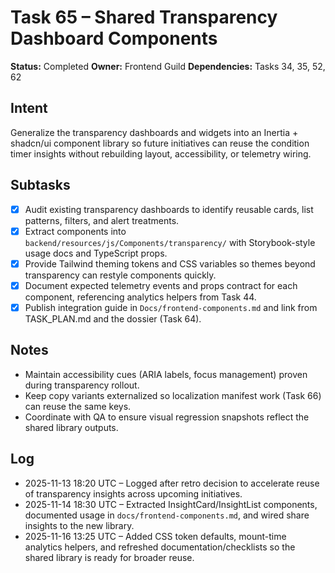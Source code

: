 # Task 65 – Shared Transparency Dashboard Components

**Status:** Completed
**Owner:** Frontend Guild
**Dependencies:** Tasks 34, 35, 52, 62

## Intent
Generalize the transparency dashboards and widgets into an Inertia + shadcn/ui component library so future initiatives can reuse the condition timer insights without rebuilding layout, accessibility, or telemetry wiring.

## Subtasks
- [x] Audit existing transparency dashboards to identify reusable cards, list patterns, filters, and alert treatments.
- [x] Extract components into `backend/resources/js/Components/transparency/` with Storybook-style usage docs and TypeScript props.
- [x] Provide Tailwind theming tokens and CSS variables so themes beyond transparency can restyle components quickly.
- [x] Document expected telemetry events and props contract for each component, referencing analytics helpers from Task 44.
- [x] Publish integration guide in `Docs/frontend-components.md` and link from TASK_PLAN.md and the dossier (Task 64).

## Notes
- Maintain accessibility cues (ARIA labels, focus management) proven during transparency rollout.
- Keep copy variants externalized so localization manifest work (Task 66) can reuse the same keys.
- Coordinate with QA to ensure visual regression snapshots reflect the shared library outputs.

## Log
- 2025-11-13 18:20 UTC – Logged after retro decision to accelerate reuse of transparency insights across upcoming initiatives.
- 2025-11-14 18:30 UTC – Extracted InsightCard/InsightList components, documented usage in `docs/frontend-components.md`, and wired share insights to the new library.
- 2025-11-16 13:25 UTC – Added CSS token defaults, mount-time analytics helpers, and refreshed documentation/checklists so the shared library is ready for broader reuse.
